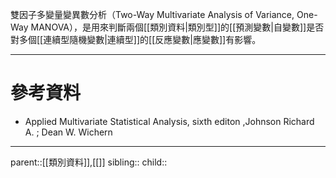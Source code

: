 雙因子多變量變異數分析（Two-Way Multivariate Analysis of Variance, One-Way MANOVA），是用來判斷兩個[[類別資料|類別型]]的[[預測變數|自變數]]是否對多個[[連續型隨機變數|連續型]]的[[反應變數|應變數]]有影響。

- - -
# 參考資料
- Applied Multivariate Statistical Analysis, sixth editon ,Johnson Richard A. ;  Dean W. Wichern
- - -
parent::[[類別資料]],[[]]
sibling::
child::